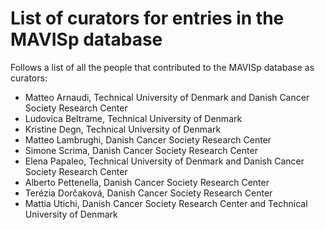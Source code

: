 # List of curators for entries in the MAVISp database

Follows a list of all the people that contributed to the MAVISp database as curators:

- Matteo Arnaudi, Technical University of Denmark and Danish Cancer Society Research Center
- Ludovica Beltrame, Technical University of Denmark
- Kristine Degn, Technical University of Denmark
- Matteo Lambrughi, Danish Cancer Society Research Center
- Simone Scrima, Danish Cancer Society Research Center
- Elena Papaleo, Technical University of Denmark and Danish Cancer Society Research Center
- Alberto Pettenella, Danish Cancer Society Research Center
- Terézia Dorčaková, Danish Cancer Society Research Center
- Mattia Utichi, Danish Cancer Society Research Center and Technical University of Denmark

